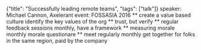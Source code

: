 {"title": "Successfully leading remote teams", "tags": ["talk"]}
speaker: Michael Cannon, Axelerant
event: FOSSASIA 2016
** create a value based culture
identify the key values of the org
** trust, but verify
** regular feedback sessions
monthly, have a framework
** measuring morale
monthly morale questionare
** meet regularly
monthly get together for folks in the same region, paid by the company

